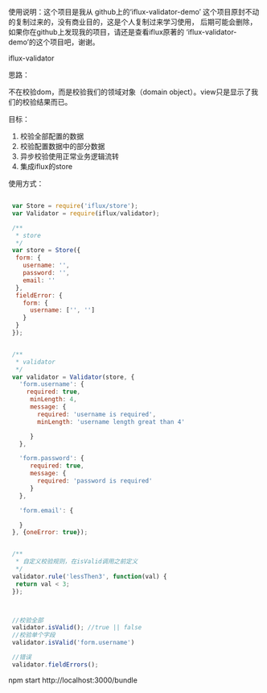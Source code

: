 使用说明：这个项目是我从 github上的‘iflux-validator-demo’
这个项目原封不动的复制过来的，没有商业目的，这是个人复制过来学习使用，
后期可能会删除，如果你在github上发现我的项目，请还是查看iflux原著的
‘iflux-validator-demo’的这个项目吧，谢谢。


iflux-validator

思路：

不在校验dom，而是校验我们的领域对象（domain object）。view只是显示了我们的校验结果而已。

目标：

1. 校验全部配置的数据
2. 校验配置数据中的部分数据
4. 异步校验使用正常业务逻辑流转
3. 集成iflux的store


使用方式：

```javascript

 var Store = require('iflux/store');
 var Validator = require(iflux/validator);

 /**
  * store
  */
 var store = Store({
  form: {
    username: '',
    password: '',
    email: ''
  },
  fieldError: {
    form: {
      username: ['', '']
    }
  }
 });


 /**
  * validator
  */
 var validator = Validator(store, {
   'form.username': {
     required: true,
      minLength: 4,
      message: {
        required: 'username is required',
        minLength: 'username length great than 4'

      }
   },

   'form.password': {
      required: true,
      message: {
        required: 'password is required'
      }
   },

   'form.email': {

   }
 }, {oneError: true});


 /**
  * 自定义校验规则，在isValid调用之前定义
  */
 validator.rule('lessThen3', function(val) {
  return val < 3;
 });



 //校验全部
 validator.isValid(); //true || false
 //校验单个字段
 validator.isValid('form.username')

 //错误
 validator.fieldErrors();

```


npm start
http://localhost:3000/bundle

